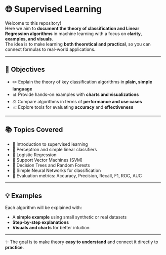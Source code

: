 # 🌐 Supervised Learning

Welcome to this repository!  
Here we aim to **document the theory of classification and Linear Regression algorithms** in machine learning with a focus on **clarity, examples, and visuals**.  
The idea is to make learning **both theoretical and practical**, so you can connect formulas to real-world applications.

---

## 🎯 Objectives
- ✏️ Explain the theory of key classification algorithms in **plain, simple language**  
- 📊 Provide hands-on examples with **charts and visualizations**  
- ⚖️ Compare algorithms in terms of **performance and use cases**  
- 📈 Explore tools for evaluating **accuracy** and **effectiveness**  

---

## 📚 Topics Covered
- 📝 Introduction to supervised learning  
- 🔹 Perceptron and simple linear classifiers  
- 🔹 Logistic Regression  
- 🔹 Support Vector Machines (SVM)  
- 🌳 Decision Trees and Random Forests  
- 🧠 Simple Neural Networks for classification  
- 📏 Evaluation metrics: Accuracy, Precision, Recall, F1, ROC, AUC  

---

## 💡 Examples
Each algorithm will be explained with:
- A **simple example** using small synthetic or real datasets  
- **Step-by-step explanations**  
- **Visuals and charts** for better intuition  

---

✨ The goal is to make theory **easy to understand** and connect it directly to **practice**.
